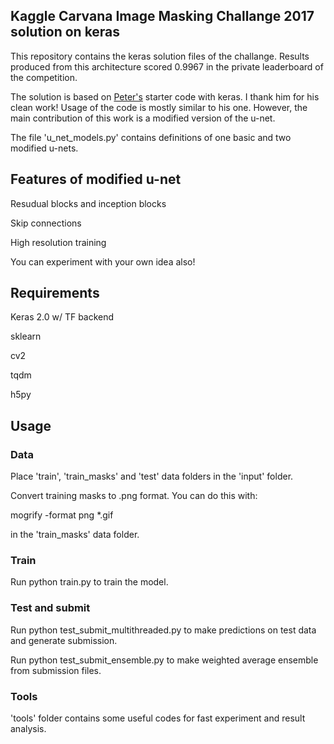 ## Kaggle Carvana Image Masking Challange 2017 solution on keras

This repository contains the keras solution files of the challange. 
Results produced from this architecture scored 0.9967 in the private leaderboard of the competition. 

The solution is based on [Peter's](https://github.com/petrosgk/Kaggle-Carvana-Image-Masking-Challenge) starter code with keras. I thank him for his clean work! Usage of the code is mostly similar to his one. However, the main contribution of this work is a modified version of the u-net.

The file 'u_net_models.py' contains definitions of one basic and two modified u-nets. 

## Features of modified u-net

Resudual blocks and inception blocks

Skip connections

High resolution training

You can experiment with your own idea also!


## Requirements

Keras 2.0 w/ TF backend

sklearn

cv2

tqdm

h5py

## Usage

### Data

Place 'train', 'train_masks' and 'test' data folders in the 'input' folder.

Convert training masks to .png format. You can do this with:

mogrify -format png *.gif

in the 'train_masks' data folder.

### Train

Run python train.py to train the model. 

### Test and submit

Run python test_submit_multithreaded.py to make predictions on test data and generate submission.

Run python test_submit_ensemble.py to make weighted average ensemble from submission files.

### Tools

'tools' folder contains some useful codes for fast experiment and result analysis.


